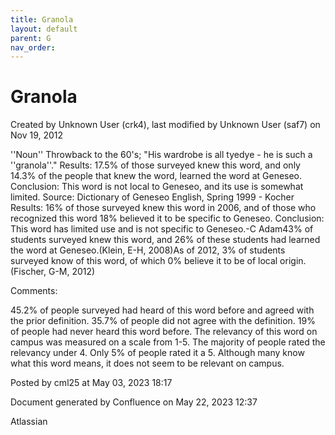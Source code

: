 ```yaml
---
title: Granola
layout: default
parent: G
nav_order:
---
```


# Granola

Created by  Unknown User (crk4), last modified by  Unknown User (saf7) on Nov 19, 2012

''Noun'' Throwback to the 60's; &quot;His wardrobe is all tyedye - he is such a ''granola''.&quot; Results: 17.5% of those surveyed knew this word, and only 14.3% of the people that knew the word, learned the word at Geneseo. Conclusion: This word is not local to Geneseo, and its use is somewhat limited. Source: Dictionary of Geneseo English, Spring 1999 - Kocher Results: 16% of those surveyed knew this word in 2006, and of those who recognized this word 18% believed it to be specific to Geneseo. Conclusion: This word has limited use and is not specific to Geneseo.-C Adam43% of students surveyed knew this word, and 26% of these students had learned the word at Geneseo.(Klein, E-H, 2008)As of 2012, 3% of students surveyed know of this word, of which 0% believe it to be of local origin.(Fischer, G-M, 2012)

Comments:

45.2% of people surveyed had heard of this word before and agreed with the prior definition. 35.7% of people did not agree with the definition. 19% of people had never heard this word before. The relevancy of this word on campus was measured on a scale from 1-5. The majority of people rated the relevancy under 4. Only 5% of people rated it a 5. Although many know what this word means, it does not seem to be relevant on campus. 

Posted by cml25 at May 03, 2023 18:17

Document generated by Confluence on May 22, 2023 12:37

Atlassian
